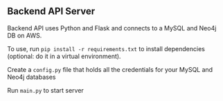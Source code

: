 ## Backend API Server

Backend API uses Python and Flask and connects to a MySQL and Neo4j DB on AWS.

To use, run `pip install -r requirements.txt` to install dependencies (optional: do it in a virtual environment).

Create a `config.py` file that holds all the credentials for your MySQL and Neo4j databases

Run `main.py` to start server
